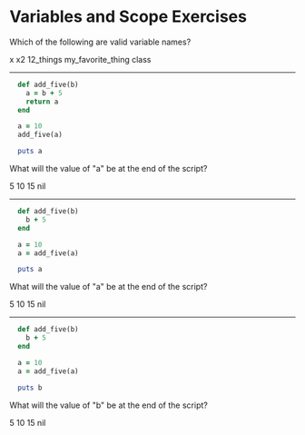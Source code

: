 # Variables and Scope Exercises

<quiz>
  <question multiple>
      <p>Which of the following are valid variable names?</p>
      <answer correct>x</answer>
      <answer correct>x2</answer>
      <answer>12_things</answer>
      <answer correct>my_favorite_thing</answer>
      <answer>class</answer>
  </question>
</quiz>

---

```ruby
  def add_five(b)
    a = b + 5
    return a
  end

  a = 10
  add_five(a)

  puts a
```

<quiz>
  <question>
      <p>What will the value of "a" be at the end of the script?</p>
      <answer>5</answer>
      <answer correct>10</answer>
      <answer>15</answer>
      <answer>nil</answer>
  </question>
</quiz>

---

```ruby
  def add_five(b)
    b + 5
  end

  a = 10
  a = add_five(a)

  puts a
```

<quiz>
  <question>
      <p>What will the value of "a" be at the end of the script?</p>
      <answer>5</answer>
      <answer>10</answer>
      <answer correct>15</answer>
      <answer>nil</answer>
  </question>
</quiz>

---

```ruby
  def add_five(b)
    b + 5
  end

  a = 10
  a = add_five(a)

  puts b
```

<quiz>
  <question>
      <p>What will the value of "b" be at the end of the script?</p>
      <answer>5</answer>
      <answer>10</answer>
      <answer>15</answer>
      <answer correct>nil</answer>
  </question>
</quiz>
